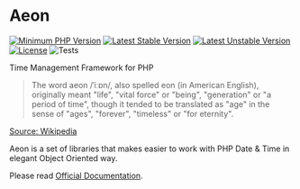 # Aeon 

[![Minimum PHP Version](https://img.shields.io/badge/php-%3E%3D%207.4-8892BF.svg)](https://php.net/)
[![Latest Stable Version](https://poser.pugx.org/aeon-php/process/v)](//packagist.org/packages/aeon-php/process)
[![Latest Unstable Version](https://poser.pugx.org/aeon-php/process/v/unstable)](//packagist.org/packages/aeon-php/process)
[![License](https://poser.pugx.org/aeon-php/process/license)](//packagist.org/packages/aeon-php/process)
![Tests](https://github.com/aeon-php/process/workflows/Tests/badge.svg?branch=1.x) 

Time Management Framework for PHP

> The word aeon /ˈiːɒn/, also spelled eon (in American English), originally meant "life", "vital force" or "being", 
> "generation" or "a period of time", though it tended to be translated as "age" in the sense of "ages", "forever", 
> "timeless" or "for eternity".

[Source: Wikipedia](https://en.wikipedia.org/wiki/Aeon) 

Aeon is a set of libraries that makes easier to work with PHP Date & Time in elegant Object Oriented way.

Please read [Official Documentation](https://aeon-php.org/docs/process).
